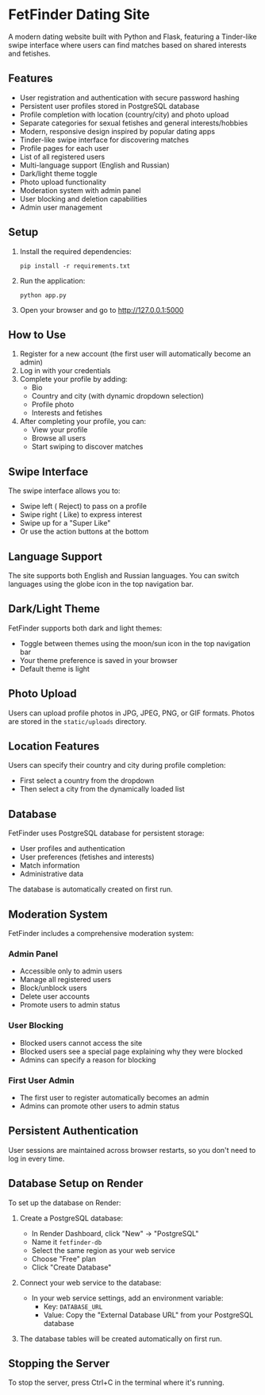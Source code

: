 # FetFinder Dating Site

A modern dating website built with Python and Flask, featuring a Tinder-like swipe interface where users can find matches based on shared interests and fetishes.

## Features

- User registration and authentication with secure password hashing
- Persistent user profiles stored in PostgreSQL database
- Profile completion with location (country/city) and photo upload
- Separate categories for sexual fetishes and general interests/hobbies
- Modern, responsive design inspired by popular dating apps
- Tinder-like swipe interface for discovering matches
- Profile pages for each user
- List of all registered users
- Multi-language support (English and Russian)
- Dark/light theme toggle
- Photo upload functionality
- Moderation system with admin panel
- User blocking and deletion capabilities
- Admin user management

## Setup

1. Install the required dependencies:
   ```
   pip install -r requirements.txt
   ```

2. Run the application:
   ```
   python app.py
   ```

3. Open your browser and go to http://127.0.0.1:5000

## How to Use

1. Register for a new account (the first user will automatically become an admin)
2. Log in with your credentials
3. Complete your profile by adding:
   - Bio
   - Country and city (with dynamic dropdown selection)
   - Profile photo
   - Interests and fetishes
4. After completing your profile, you can:
   - View your profile
   - Browse all users
   - Start swiping to discover matches

## Swipe Interface

The swipe interface allows you to:
- Swipe left ( Reject) to pass on a profile
- Swipe right ( Like) to express interest
- Swipe up for a "Super Like"
- Or use the action buttons at the bottom

## Language Support

The site supports both English and Russian languages. You can switch languages using the globe icon in the top navigation bar.

## Dark/Light Theme

FetFinder supports both dark and light themes:
- Toggle between themes using the moon/sun icon in the top navigation bar
- Your theme preference is saved in your browser
- Default theme is light

## Photo Upload

Users can upload profile photos in JPG, JPEG, PNG, or GIF formats. Photos are stored in the `static/uploads` directory.

## Location Features

Users can specify their country and city during profile completion:
- First select a country from the dropdown
- Then select a city from the dynamically loaded list

## Database

FetFinder uses PostgreSQL database for persistent storage:
- User profiles and authentication
- User preferences (fetishes and interests)
- Match information
- Administrative data

The database is automatically created on first run.

## Moderation System

FetFinder includes a comprehensive moderation system:

### Admin Panel
- Accessible only to admin users
- Manage all registered users
- Block/unblock users
- Delete user accounts
- Promote users to admin status

### User Blocking
- Blocked users cannot access the site
- Blocked users see a special page explaining why they were blocked
- Admins can specify a reason for blocking

### First User Admin
- The first user to register automatically becomes an admin
- Admins can promote other users to admin status

## Persistent Authentication

User sessions are maintained across browser restarts, so you don't need to log in every time.

## Database Setup on Render

To set up the database on Render:

1. Create a PostgreSQL database:
   - In Render Dashboard, click "New" → "PostgreSQL"
   - Name it `fetfinder-db`
   - Select the same region as your web service
   - Choose "Free" plan
   - Click "Create Database"

2. Connect your web service to the database:
   - In your web service settings, add an environment variable:
     - Key: `DATABASE_URL`
     - Value: Copy the "External Database URL" from your PostgreSQL database

3. The database tables will be created automatically on first run.

## Stopping the Server

To stop the server, press Ctrl+C in the terminal where it's running.